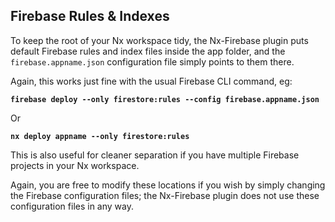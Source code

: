 ## Firebase Rules & Indexes

To keep the root of your Nx workspace tidy, the Nx-Firebase plugin puts default Firebase rules and index files inside the app folder, and the `firebase.appname.json` configuration file simply points to them there.

Again, this works just fine with the usual Firebase CLI command, eg:

**`firebase deploy --only firestore:rules --config firebase.appname.json`**

Or

**`nx deploy appname --only firestore:rules`**

This is also useful for cleaner separation if you have multiple Firebase projects in your Nx workspace.

Again, you are free to modify these locations if you wish by simply changing the Firebase configuration files; the Nx-Firebase plugin does not use these configuration files in any way.
